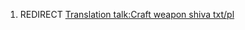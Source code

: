 1.  REDIRECT [Translation talk:Craft weapon shiva
    txt/pl](Translation_talk:Craft_weapon_shiva_txt/pl "wikilink")